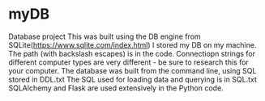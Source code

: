 # myDB
Database project
This was built using the DB engine from SQLite(https://www.sqlite.com/index.html)
I stored my DB on my machine. The path (with backslash escapes) is in the code.
Connectiopn strings for different computer types are very different - be sure to research this for your computer.
The database was built from the command line, using SQL stored in DDL.txt
The SQL used for loading data and querying is in SQL.txt
SQLAlchemy and Flask are used extensively in the Python code.